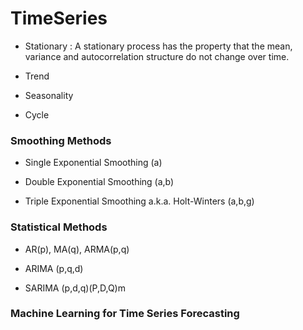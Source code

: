 # TimeSeries

 * Stationary : A stationary process has the property that the mean, variance and autocorrelation structure do not change over time.

 * Trend

 * Seasonality

 * Cycle

### Smoothing Methods

 * Single Exponential Smoothing (a) 

 * Double Exponential Smoothing (a,b)

 * Triple Exponential Smoothing a.k.a. Holt-Winters (a,b,g)

### Statistical Methods

 * AR(p), MA(q), ARMA(p,q)

 * ARIMA (p,q,d)

 * SARIMA (p,d,q)(P,D,Q)m

### Machine Learning for Time Series Forecasting


